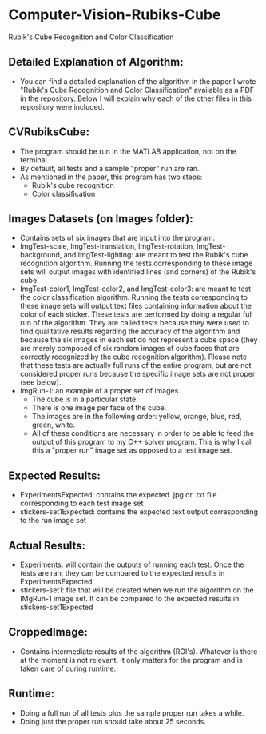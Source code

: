 # Computer-Vision-Rubiks-Cube
Rubik's Cube Recognition and Color Classification

## Detailed Explanation of Algorithm:
- You can find a detailed explanation of the algorithm in the paper I wrote "Rubik's Cube Recognition and Color Classification" available as a PDF in the repository. Below I will explain why each of the other files in this repository were included.

## CVRubiksCube:
- The program should be run in the MATLAB application, not on the terminal.
- By default, all tests and a sample "proper" run are ran.
- As mentioned in the paper, this program has two steps:
    - Rubik's cube recognition
    - Color classification

## Images Datasets (on Images folder):
- Contains sets of six images that are input into the program.
- ImgTest-scale, ImgTest-translation, ImgTest-rotation, ImgTest-background, and ImgTest-lighting: are meant to test the Rubik's cube recognition algorithm. Running the tests corresponding to these image sets will output images with identified lines (and corners) of the Rubik's cube.
- ImgTest-color1, ImgTest-color2, and ImgTest-color3: are meant to test the color classification algorithm. Running the tests corresponding to these image sets will output text files containing information about the color of each sticker. These tests are performed by doing a regular full run of the algorithm. They are called tests because they were used to find qualitative results regarding the accuracy of the algorithm and because the six images in each set do not represent a cube space (they are merely composed of six random images of cube faces that are correctly recognized by the cube recognition algorithm). Please note that these tests are actually full runs of the entire program, but are not considered proper runs because the specific image sets are not proper (see below).
- ImgRun-1: an example of a proper set of images.
    - The cube is in a particular state.
    - There is one image per face of the cube.
    - The images are in the following order: yellow, orange, blue, red, green, white.
    - All of these conditions are necessary in order to be able to feed the output of this program to my C++ solver program. This is why I call this a "proper run" image set as opposed to a test image set.


## Expected Results:
- ExperimentsExpected: contains the expected .jpg or .txt file corresponding to each test image set
- stickers-set1Expected: contains the expected text output corresponding to the run image set


## Actual Results:
- Experiments: will contain the outputs of running each test. Once the tests are ran, they can be compared to the expected results in ExperimentsExpected
- stickers-set1: file that will be created when we run the algorithm on the IMgRun-1 image set. It can be compared to the expected results in stickers-set1Expected


## CroppedImage:
- Contains intermediate results of the algorithm (ROI's). Whatever is there at the moment is not relevant. It only matters for the program and is taken care of during runtime.

## Runtime:
- Doing a full run of all tests plus the sample proper run takes a while.
- Doing just the proper run should take about 25 seconds.
